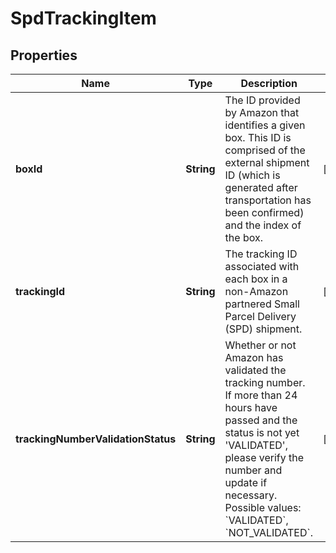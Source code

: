 # SpdTrackingItem

## Properties
Name | Type | Description | Notes
------------ | ------------- | ------------- | -------------
**boxId** | **String** | The ID provided by Amazon that identifies a given box. This ID is comprised of the external shipment ID (which is generated after transportation has been confirmed) and the index of the box. |  [optional]
**trackingId** | **String** | The tracking ID associated with each box in a non-Amazon partnered Small Parcel Delivery (SPD) shipment. |  [optional]
**trackingNumberValidationStatus** | **String** | Whether or not Amazon has validated the tracking number. If more than 24 hours have passed and the status is not yet &#x27;VALIDATED&#x27;, please verify the number and update if necessary. Possible values: &#x60;VALIDATED&#x60;, &#x60;NOT_VALIDATED&#x60;. |  [optional]

